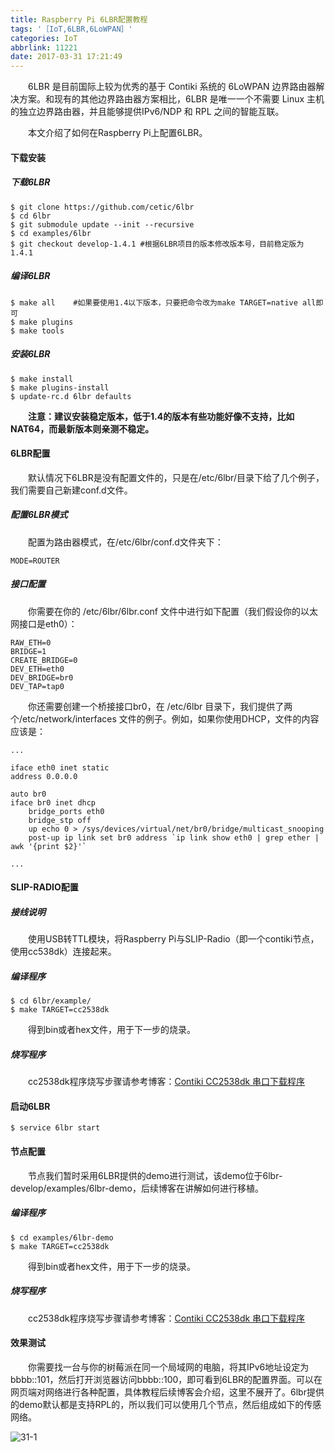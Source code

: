 ```yaml
---
title: Raspberry Pi 6LBR配置教程
tags: '［IoT,6LBR,6LoWPAN］'
categories: IoT
abbrlink: 11221
date: 2017-03-31 17:21:49
---
```


　　6LBR 是目前国际上较为优秀的基于 Contiki 系统的 6LoWPAN 边界路由器解决方案。和现有的其他边界路由器方案相比，6LBR 是唯一一个不需要 Linux 主机的独立边界路由器，并且能够提供IPv6/NDP 和 RPL 之间的智能互联。

　　本文介绍了如何在Raspberry Pi上配置6LBR。

<!--more-->

#### 下载安装

##### 下载6LBR

```
$ git clone https://github.com/cetic/6lbr
$ cd 6lbr
$ git submodule update --init --recursive
$ cd examples/6lbr
$ git checkout develop-1.4.1 #根据6LBR项目的版本修改版本号，目前稳定版为1.4.1
```
##### 编译6LBR

```
$ make all    #如果要使用1.4以下版本，只要把命令改为make TARGET=native all即可
$ make plugins
$ make tools
```

##### 安装6LBR

```
$ make install
$ make plugins-install
$ update-rc.d 6lbr defaults
```

　　**注意：建议安装稳定版本，低于1.4的版本有些功能好像不支持，比如NAT64，而最新版本则亲测不稳定。**

#### 6LBR配置

　　默认情况下6LBR是没有配置文件的，只是在/etc/6lbr/目录下给了几个例子，我们需要自己新建conf.d文件。

##### 配置6LBR模式

　　配置为路由器模式，在/etc/6lbr/conf.d文件夹下：

```
MODE=ROUTER
```

##### 接口配置

　　你需要在你的 /etc/6lbr/6lbr.conf 文件中进行如下配置（我们假设你的以太网接口是eth0）：

```
RAW_ETH=0
BRIDGE=1
CREATE_BRIDGE=0
DEV_ETH=eth0
DEV_BRIDGE=br0
DEV_TAP=tap0
```

　　你还需要创建一个桥接接口br0，在 /etc/6lbr 目录下，我们提供了两个/etc/network/interfaces 文件的例子。例如，如果你使用DHCP，文件的内容应该是：

```
...

iface eth0 inet static
address 0.0.0.0

auto br0
iface br0 inet dhcp
    bridge_ports eth0
    bridge_stp off
    up echo 0 > /sys/devices/virtual/net/br0/bridge/multicast_snooping
    post-up ip link set br0 address `ip link show eth0 | grep ether | awk '{print $2}'`

...

```

#### SLIP-RADIO配置

##### 接线说明

　　使用USB转TTL模块，将Raspberry Pi与SLIP-Radio（即一个contiki节点，使用cc538dk）连接起来。


##### 编译程序


```
$ cd 6lbr/example/
$ make TARGET=cc2538dk
```

　　得到bin或者hex文件，用于下一步的烧录。

##### 烧写程序

　　cc2538dk程序烧写步骤请参考博客：[Contiki CC2538dk 串口下载程序](https://fzy-line.github.io/2017/02/18/Contiki-CC2538dk-%E4%B8%B2%E5%8F%A3%E4%B8%8B%E8%BD%BD%E7%A8%8B%E5%BA%8F/)

#### 启动6LBR

```
$ service 6lbr start
```

#### 节点配置

　　节点我们暂时采用6LBR提供的demo进行测试，该demo位于6lbr-develop/examples/6lbr-demo，后续博客在讲解如何进行移植。

##### 编译程序

```
$ cd examples/6lbr-demo
$ make TARGET=cc2538dk
```

　　得到bin或者hex文件，用于下一步的烧录。

##### 烧写程序

　　cc2538dk程序烧写步骤请参考博客：[Contiki CC2538dk 串口下载程序](https://fzy-line.github.io/2017/02/18/Contiki-CC2538dk-%E4%B8%B2%E5%8F%A3%E4%B8%8B%E8%BD%BD%E7%A8%8B%E5%BA%8F/)


#### 效果测试

　　你需要找一台与你的树莓派在同一个局域网的电脑，将其IPv6地址设定为bbbb::101，然后打开浏览器访问bbbb::100，即可看到6LBR的配置界面。可以在网页端对网络进行各种配置，具体教程后续博客会介绍，这里不展开了。6lbr提供的demo默认都是支持RPL的，所以我们可以使用几个节点，然后组成如下的传感网络。

![31-1](http://ohe7ixo05.bkt.clouddn.com/2017/3/31-1.png)